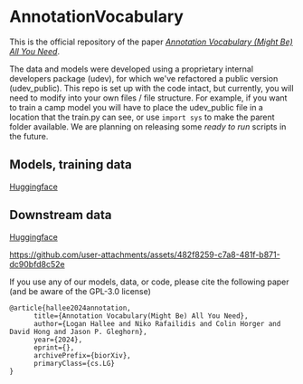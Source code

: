 # AnnotationVocabulary

This is the official repository of the paper [_Annotation Vocabulary (Might Be) All You Need_](https://doi.org/10.1101/2024.07.30.605924).

The data and models were developed using a proprietary internal developers package (udev), for which we've refactored a public version (udev_public). This repo is set up with the code intact, but currently, you will need to modify into your own files / file structure. For example, if you want to train a camp model you will have to place the udev_public file in a location that the train.py can see, or use `import sys` to make the parent folder available. We are planning on releasing some _ready to run_ scripts in the future.

## Models, training data
[Huggingface](https://huggingface.co/collections/GleghornLab/annotation-vocabulary-667c0e18efe26480c3ebe5f7)
## Downstream data
[Huggingface](https://huggingface.co/collections/GleghornLab/protein-fine-tuning-667dec58b0f62e5e07586bb2)

https://github.com/user-attachments/assets/482f8259-c7a8-481f-b871-dc90bfd8c52e

If you use any of our models, data, or code, please cite the following paper (and be aware of the GPL-3.0 license)
```
@article{hallee2024annotation,
      title={Annotation Vocabulary(Might Be) All You Need}, 
      author={Logan Hallee and Niko Rafailidis and Colin Horger and David Hong and Jason P. Gleghorn},
      year={2024},
      eprint={},
      archivePrefix={biorXiv},
      primaryClass={cs.LG}
}
```
